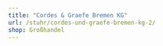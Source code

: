 ```yaml
---
title: "Cordes & Graefe Bremen KG"
url: /stuhr/cordes-und-graefe-bremen-kg-2/
shop: Großhandel
---
```

